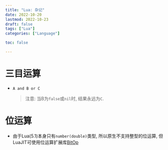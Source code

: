 ```yaml
---
title: "Lua: 杂记"
date: 2022-10-20
lastmod: 2022-10-23
draft: false
tags: ["Lua"]
categories: ["Language"]

toc: false

---
```



# 三目运算
- `A and B or C`
  > 注意: 当B为`false`或`nil`时, 结果永远为`C`.


# 位运算
- 由于Lua(5.1)本身只有`number(double)`类型, 所以原生不支持整型的位运算,
  但LuaJIT可使用位运算扩展库[BitOp](https://bitop.luajit.org/)
